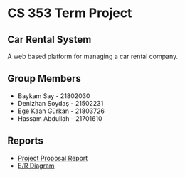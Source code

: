 # CS 353 Term Project
## Car Rental System
A web based platform for managing a car rental company.

## Group Members
- Baykam Say - 21802030
- Denizhan Soydaş - 21502231
- Ege Kaan Gürkan - 21803726
- Hassam Abdullah - 21701610

## Reports
- [Project Proposal Report](/resources/ProjectReport_Group15_CarRental.pdf)
- [E/R Diagram](/resources/CS353_group-15_ER.svg)

